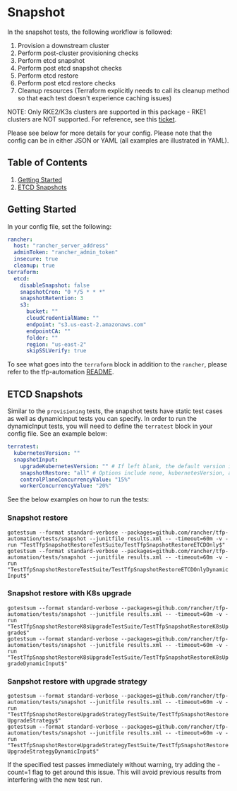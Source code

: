 # Snapshot

In the snapshot tests, the following workflow is followed:

1. Provision a downstream cluster
2. Perform post-cluster provisioning checks
3. Perform etcd snapshot
4. Perform post etcd snapshot checks
5. Perform etcd restore
6. Perform post etcd restore checks
7. Cleanup resources (Terraform explicitly needs to call its cleanup method so that each test doesn't experience caching issues)

NOTE: Only RKE2/K3s clusters are supported in this package - RKE1 clusters are NOT supported. For reference, see this [ticket](https://github.com/rancher/terraform-provider-rancher2/issues/1292). 

Please see below for more details for your config. Please note that the config can be in either JSON or YAML (all examples are illustrated in YAML).

## Table of Contents
1. [Getting Started](#Getting-Started)
2. [ETCD Snapshots](#ETCD-Snapshots)

## Getting Started
In your config file, set the following:
```yaml
rancher:
  host: "rancher_server_address"
  adminToken: "rancher_admin_token"
  insecure: true
  cleanup: true
terraform:
  etcd:
    disableSnapshot: false
    snapshotCron: "0 */5 * * *"
    snapshotRetention: 3
    s3:
      bucket: ""
      cloudCredentialName: ""
      endpoint: "s3.us-east-2.amazonaws.com"
      endpointCA: ""
      folder: ""
      region: "us-east-2"
      skipSSLVerify: true
```

To see what goes into the `terraform` block in addition to the `rancher`, please refer to the tfp-automation [README](../../README.md).

## ETCD Snapshots
Similar to the `provisioning` tests, the snapshot tests have static test cases as well as dynamicInput tests you can specify. In order to run the dynamicInput tests, you will need to define the `terratest` block in your config file. See an example below:

```yaml
terratest:
  kubernetesVersion: ""
  snapshotInput:
    upgradeKubernetesVersion: "" # If left blank, the default version in Rancher will be used.
    snapshotRestore: "all" # Options include none, kubernetesVersion, all. Option 'none' means that only the etcd will be restored.
    controlPlaneConcurrencyValue: "15%"
    workerConcurrencyValue: "20%"
  ```

See the below examples on how to run the tests:

### Snapshot restore
`gotestsum --format standard-verbose --packages=github.com/rancher/tfp-automation/tests/snapshot --junitfile results.xml -- -timeout=60m -v -run "TestTfpSnapshotRestoreTestSuite/TestTfpSnapshotRestoreETCDOnly$"` \
`gotestsum --format standard-verbose --packages=github.com/rancher/tfp-automation/tests/snapshot --junitfile results.xml -- -timeout=60m -v -run "TestTfpSnapshotRestoreTestSuite/TestTfpSnapshotRestoreETCDOnlyDynamicInput$"`

### Snapshot restore with K8s upgrade
`gotestsum --format standard-verbose --packages=github.com/rancher/tfp-automation/tests/snapshot --junitfile results.xml -- -timeout=60m -v -run "TestTfpSnapshotRestoreK8sUpgradeTestSuite/TestTfpSnapshotRestoreK8sUpgrade$"` \
`gotestsum --format standard-verbose --packages=github.com/rancher/tfp-automation/tests/snapshot --junitfile results.xml -- -timeout=60m -v -run "TestTfpSnapshotRestoreK8sUpgradeTestSuite/TestTfpSnapshotRestoreK8sUpgradeDynamicInput$"`

### Sanpshot restore with upgrade strategy
`gotestsum --format standard-verbose --packages=github.com/rancher/tfp-automation/tests/snapshot --junitfile results.xml -- -timeout=60m -v -run "TestTfpSnapshotRestoreUpgradeStrategyTestSuite/TestTfpSnapshotRestoreUpgradeStrategy$"` \
`gotestsum --format standard-verbose --packages=github.com/rancher/tfp-automation/tests/snapshot --junitfile results.xml -- -timeout=60m -v -run "TestTfpSnapshotRestoreUpgradeStrategyTestSuite/TestTfpSnapshotRestoreUpgradeStrategyDynamicInput$"`

If the specified test passes immediately without warning, try adding the -count=1 flag to get around this issue. This will avoid previous results from interfering with the new test run.